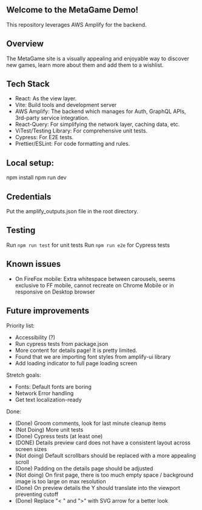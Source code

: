 ## Welcome to the MetaGame Demo!

This repository leverages AWS Amplify for the backend.

## Overview

The MetaGame site is a visually appealing and enjoyable way to discover new games, learn more about them and add them to a wishlist.

## Tech Stack
- React: As the view layer.
- Vite: Build tools and development server
- AWS Amplify: The backend which manages for Auth, GraphQL APIs, 3rd-party service integration.
- React-Query: For simplifying the network layer, caching data, etc.
- ViTest/Testing Library: For comprehensive unit tests.
- Cypress: For E2E tests.
- Prettier/ESLint: For code formatting and rules.

## Local setup:

npm install
npm run dev

## Credentials

Put the amplify_outputs.json file in the root directory.

## Testing

Run `npm run test` for unit tests
Run `npm run e2e` for Cypress tests

## Known issues

- On FireFox mobile: Extra whitespace between carousels, seems exclusive to FF mobile, cannot recreate on Chrome Mobile or in responsive on Desktop browser

## Future improvements

Priority list:
- Accessibility (?)
- Run cypress tests from package.json
- More content for details page! It is pretty limited.
- Found that we are importing font styles from amplify-ui library
- Add loading indicator to full page loading screen

Stretch goals:
- Fonts: Default fonts are boring
- Network Error handling
- Get text localization-ready

Done: 
- (Done) Groom comments, look for last minute cleanup items
- (Not Doing) More unit tests
- (Done) Cypress tests (at least one)
- (DONE) Details preview card does not have a consistent layout across screen sizes
- (Not doing) Default scrollbars should be replaced with a more appealing scroll
- (Done) Padding on the details page should be adjusted
- (Not doing) On first page, there is too much empty space / background image is too large on max resolution
- (Done) On preview details the Y should translate into the viewport preventing cutoff
- (Done) Replace "< " and ">" with SVG arrow for a better look

